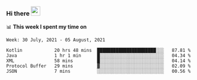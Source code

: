 ### Hi there <a href="https://www.gautamkrishnar.com/"><img src="https://media.giphy.com/media/hvRJCLFzcasrR4ia7z/giphy.gif" width="25px"></a>

📊 **This week I spent my time on**

<!--START_SECTION:waka-->
```text
Week: 30 July, 2021 - 05 August, 2021

Kotlin            20 hrs 48 mins  ██████████████████████░░░   87.81 % 
Java              1 hr 1 min      █░░░░░░░░░░░░░░░░░░░░░░░░   04.34 % 
XML               58 mins         █░░░░░░░░░░░░░░░░░░░░░░░░   04.14 % 
Protocol Buffer   29 mins         ▓░░░░░░░░░░░░░░░░░░░░░░░░   02.09 % 
JSON              7 mins          ░░░░░░░░░░░░░░░░░░░░░░░░░   00.56 % 
```
<!--END_SECTION:waka-->
